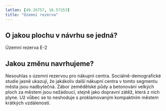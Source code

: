 ```yaml
---
latlon: [49.26757, 16.57253]
title: "Územní rezerva"
---
```


## O jakou plochu v návrhu se jedná?

Územní rezerva E-2

## Jakou změnu navrhujeme?

Nesouhlas s územní rezervou pro nákupní centra. Sociálně-demografické studie jasně ukazují, že jakákoliv další nákupní centra v tomto segmentu města jsou nadbytečná. Zábor zemědělské půdy a betonování velkých ploch za městem jsou nežádoucí, stejně jako dopravní zátěž, která z nich plyne. Už vůbec se to neshoduje s proklamovaným kompaktním městem krátkých vzdáleností.
